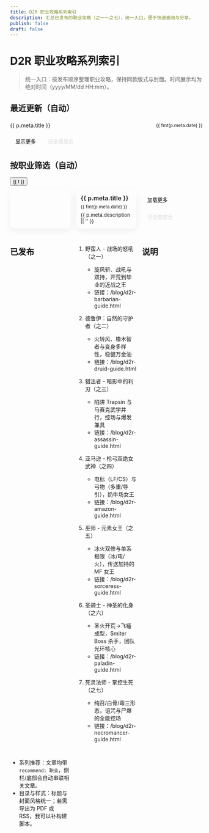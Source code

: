 ```yaml
---
title: D2R 职业攻略系列索引
description: 汇总已发布的职业攻略（之一～之七），统一入口，便于快速查阅与分享。
publish: false
draft: false
---
```


# D2R 职业攻略系列索引

> 统一入口：按发布顺序整理职业攻略，保持同款版式与封面。时间展示均为绝对时间（yyyy/MM/dd HH:mm）。

## 最近更新（自动）

<div class="series-recent">
  <ul>
    <li v-for="p in recentToShow" :key="p.route">
      <a :href="withBase(p.route)">{{ p.meta.title }}</a>
      <span class="date">{{ fmt(p.meta.date) }}</span>
    </li>
  </ul>
  <button v-if="recent.length > recentLimit" class="btn-more" @click="recentLimit += 5">显示更多</button>
  <button v-else class="btn-more" disabled>已全部显示</button>
</div>

## 按职业筛选（自动）

<div class="series-filter">
  <button
    v-for="t in tags"
    :key="t"
    :class="['chip', { active: active === t }]"
    @click="active = t"
  >{{ t }}</button>
</div>

<div class="series-cards">
  <a class="card" v-for="p in cardsToShow" :key="p.route" :href="withBase(p.route)">
    <div class="cover" v-if="p.meta.cover" :style="`background-image:url(${withBase(p.meta.cover)})`" />
    <div class="body">
      <div class="title">{{ p.meta.title }}</div>
      <div class="meta">{{ fmt(p.meta.date) }}</div>
      <div v-if="p.meta.descriptionHTML" class="desc" v-html="p.meta.descriptionHTML"></div>
      <div v-else class="desc">{{ p.meta.description || '' }}</div>
    </div>
  </a>
</div>
<div class="series-pagination">
  <button v-if="cards.length > cardsLimit" class="btn-more" @click="cardsLimit += 6">加载更多</button>
  <button v-else class="btn-more" disabled>已全部显示</button>
</div>

## 已发布

1. 野蛮人 - 战场的怒吼（之一）
   - 旋风斩、战吼与双持，开荒到毕业的近战之王
   - 链接：/blog/d2r-barbarian-guide.html

2. 德鲁伊：自然的守护者（之二）
   - 火转风、橡木智者与变身多样性，稳健万金油
   - 链接：/blog/d2r-druid-guide.html

3. 猎法者 - 暗影中的利刃（之三）
   - 陷阱 Trapsin 与马赛克武学并行，控场与爆发兼具
   - 链接：/blog/d2r-assassin-guide.html

4. 亚马逊 - 枪弓双绝女武神（之四）
   - 电标（LF/CS）与弓物（多重/导引），奶牛场女王
   - 链接：/blog/d2r-amazon-guide.html

5. 巫师 - 元素女王（之五）
   - 冰火双修与单系极限（冰/电/火），传送加持的 MF 女王
   - 链接：/blog/d2r-sorceress-guide.html

6. 圣骑士 - 神圣的化身（之六）
   - 圣火开荒→飞锤成型，Smiter Boss 杀手，团队光环核心
   - 链接：/blog/d2r-paladin-guide.html

7. 死灵法师 - 掌控生死（之七）
   - 纯召/白骨/毒三形态，诅咒与尸爆的全能控场
   - 链接：/blog/d2r-necromancer-guide.html

## 说明

- 系列推荐：文章均带 `recommend: 职业`，侧栏/底部会自动串联相关文章。
- 目录与样式：标题与封面风格统一；若需导出为 PDF 或 RSS，我可以补构建脚本。

<script setup lang="ts">
import { computed, ref } from 'vue'
import { useData, withBase } from 'vitepress'

const { site } = useData()
const pages = computed(() => {
  const all = (site.value.themeConfig?.blog?.pagesData || [])
  return all.filter((p) => p?.meta?.recommend === '职业' && p?.meta?.publish !== false)
})
const recent = computed(() => [...pages.value].sort((a,b) => +new Date(b.meta.date) - +new Date(a.meta.date)))
const recentLimit = ref(5)
const recentToShow = computed(() => recent.value.slice(0, recentLimit.value))
const tags = ref(['全部','野蛮人','德鲁伊','猎法者','亚马逊','巫师','圣骑士','死灵法师'])
const active = ref('全部')
const filtered = computed(() => active.value === '全部'
  ? pages.value
  : pages.value.filter((p) => String(p.meta.title || '').includes(active.value)))
const fmt = (d) => `${String(d).replace(/-/g,'/').slice(0,16)}`

const cards = computed(() => {
  const data = [...filtered.value].sort((a,b) => +new Date(b.meta.date) - +new Date(a.meta.date))
  return data
})
const cardsLimit = ref(12)
const cardsToShow = computed(() => cards.value.slice(0, cardsLimit.value))
</script>

<style scoped>
.series-recent ul,
.series-list ul { list-style: none; padding: 0; margin: 0; }
.series-recent li,
.series-list li { display: flex; align-items: center; justify-content: space-between; padding: 6px 0; border-bottom: 1px dashed var(--vp-c-divider); }
.series-recent a,
.series-list a { color: var(--vp-c-text-1); text-decoration: none; }
.series-recent .date,
.series-list .date { color: var(--vp-c-text-2); font-size: 12px; margin-left: 12px; white-space: nowrap; }
.series-filter { display: flex; gap: 8px; flex-wrap: wrap; margin: 10px 0 8px; }
.chip { padding: 6px 10px; border-radius: 999px; border: 1px solid var(--vp-c-divider); background: var(--vp-c-bg-soft); color: var(--vp-c-text-1); cursor: pointer; }
.chip.active { border-color: var(--vp-c-brand-1); background: var(--vp-c-bg); }
.series-cards { display: grid; grid-template-columns: repeat(1, minmax(0,1fr)); gap: 14px; margin-top: 10px; }
@media (min-width: 640px) { .series-cards { grid-template-columns: repeat(2,1fr); } }
@media (min-width: 960px) { .series-cards { grid-template-columns: repeat(3,1fr); } }
.card { display: flex; flex-direction: column; border: 1px solid var(--vp-c-divider); border-radius: 12px; background: var(--vp-c-bg); text-decoration: none; color: inherit; box-shadow: 0 6px 18px rgba(0,0,0,.06); overflow: hidden; transition: transform .2s ease, box-shadow .2s ease; }
.card:hover { transform: translateY(-2px); box-shadow: 0 10px 26px rgba(79,70,229,.18); border-color: var(--vp-c-brand-1); }
.card .cover {
  width: 100%;
  aspect-ratio: 16 / 9;
  background-size: contain;
  background-repeat: no-repeat;
  background-position: top center;
  background-color: var(--vp-c-bg-soft);
}
.card .body { padding: 12px; }
.card .title { font-size: 16px; font-weight: 600; margin-bottom: 4px; line-height: 1.4; }
.card .meta { font-size: 12px; color: var(--vp-c-text-3); margin-bottom: 6px; }
.card .desc { font-size: 13px; color: var(--vp-c-text-2); display: -webkit-box; -webkit-line-clamp: 3; -webkit-box-orient: vertical; overflow: hidden; }
.btn-more { margin-top: 10px; padding: 8px 14px; border-radius: 999px; border: 1px solid var(--vp-c-divider); background: var(--vp-c-bg-soft); cursor: pointer; }
.btn-more[disabled] { opacity: .5; cursor: not-allowed; }
</style>
